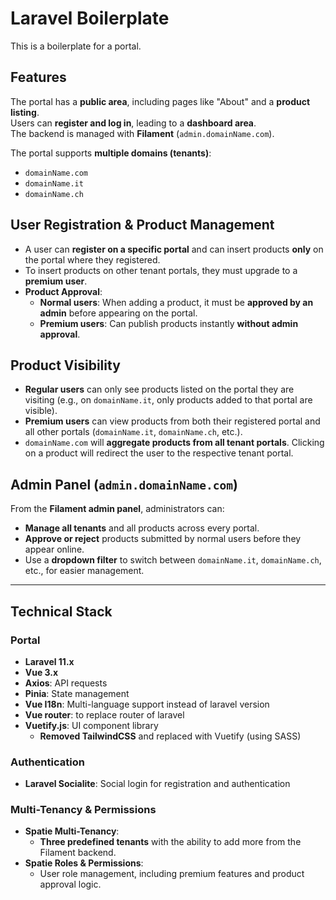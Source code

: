 # Laravel Boilerplate

This is a boilerplate for a portal.

## Features
The portal has a **public area**, including pages like "About" and a **product listing**.  
Users can **register and log in**, leading to a **dashboard area**.  
The backend is managed with **Filament** (`admin.domainName.com`).  

The portal supports **multiple domains (tenants)**:  

- `domainName.com`  
- `domainName.it`  
- `domainName.ch`  

## User Registration & Product Management
- A user can **register on a specific portal** and can insert products **only** on the portal where they registered.
- To insert products on other tenant portals, they must upgrade to a **premium user**.
- **Product Approval**:  
  - **Normal users**: When adding a product, it must be **approved by an admin** before appearing on the portal.
  - **Premium users**: Can publish products instantly **without admin approval**.

## Product Visibility
- **Regular users** can only see products listed on the portal they are visiting (e.g., on `domainName.it`, only products added to that portal are visible).
- **Premium users** can view products from both their registered portal and all other portals (`domainName.it`, `domainName.ch`, etc.).
- `domainName.com` will **aggregate products from all tenant portals**. Clicking on a product will redirect the user to the respective tenant portal.

## Admin Panel (`admin.domainName.com`)
From the **Filament admin panel**, administrators can:  
- **Manage all tenants** and all products across every portal.  
- **Approve or reject** products submitted by normal users before they appear online.  
- Use a **dropdown filter** to switch between `domainName.it`, `domainName.ch`, etc., for easier management.  

---

## Technical Stack  

### **Portal**  
- **Laravel 11.x**  
- **Vue 3.x**  
- **Axios**: API requests  
- **Pinia**: State management  
- **Vue I18n**: Multi-language support instead of laravel version 
- **Vue router**: to replace router of laravel 
- **Vuetify.js**: UI component library  
  - **Removed TailwindCSS** and replaced with Vuetify (using SASS)  

### **Authentication**  
- **Laravel Socialite**: Social login for registration and authentication  

### **Multi-Tenancy & Permissions**  
- **Spatie Multi-Tenancy**:  
  - **Three predefined tenants** with the ability to add more from the Filament backend.  
- **Spatie Roles & Permissions**:  
  - User role management, including premium features and product approval logic.  
